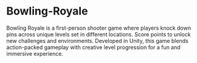 # Bowling-Royale
Bowling Royale is a first-person shooter game where players knock down pins across unique levels set in different locations. Score points to unlock new challenges and environments. Developed in Unity, this game blends action-packed gameplay with creative level progression for a fun and immersive experience.
